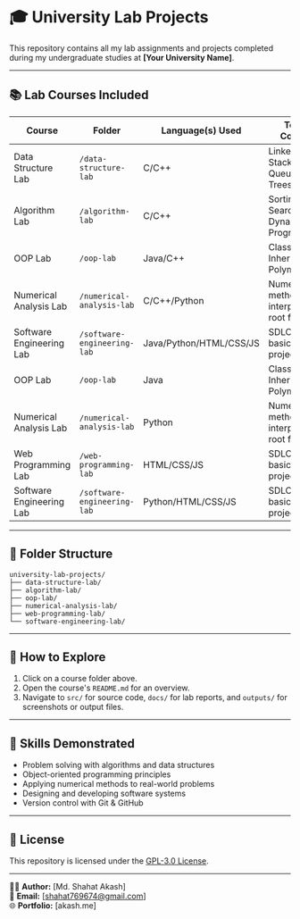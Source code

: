 # 🎓 University Lab Projects

This repository contains all my lab assignments and projects completed during my undergraduate studies at **[Your University Name]**.

---

## 📚 Lab Courses Included
| Course | Folder | Language(s) Used | Topics Covered |
|--------|--------|------------------|----------------|
| Data Structure Lab | `/data-structure-lab` | C/C++ | Linked Lists, Stacks, Queues, Trees, Graphs |
| Algorithm Lab | `/algorithm-lab` | C/C++ | Sorting, Searching, Dynamic Programming |
| OOP Lab | `/oop-lab` | Java/C++ | Classes, Inheritance, Polymorphism |
| Numerical Analysis Lab | `/numerical-analysis-lab` | C/C++/Python | Numerical methods, interpolation, root finding |
| Software Engineering Lab | `/software-engineering-lab` | Java/Python/HTML/CSS/JS | SDLC, UML, basic web projects |
| OOP Lab | `/oop-lab` | Java | Classes, Inheritance, Polymorphism |
| Numerical Analysis Lab | `/numerical-analysis-lab` | Python | Numerical methods, interpolation, root finding |
| Web Programming Lab | `/web-programming-lab` | HTML/CSS/JS | SDLC, UML, basic web projects |
| Software Engineering Lab | `/software-engineering-lab` | Python/HTML/CSS/JS | SDLC, UML, basic LLM projects |

---

## 📂 Folder Structure
```
university-lab-projects/
├── data-structure-lab/
├── algorithm-lab/
├── oop-lab/
├── numerical-analysis-lab/
├── web-programming-lab/
└── software-engineering-lab/
```

---

## 🚀 How to Explore
1. Click on a course folder above.
2. Open the course's `README.md` for an overview.
3. Navigate to `src/` for source code, `docs/` for lab reports, and `outputs/` for screenshots or output files.

---

## 🧠 Skills Demonstrated
- Problem solving with algorithms and data structures
- Object-oriented programming principles
- Applying numerical methods to real-world problems
- Designing and developing software systems
- Version control with Git & GitHub

---

## 📜 License
This repository is licensed under the [GPL-3.0 License](LICENSE).

---
👨‍💻 **Author:** [Md. Shahat Akash]  
📧 **Email:** [shahat769674@gmail.com]  
🌐 **Portfolio:** [akash.me]


